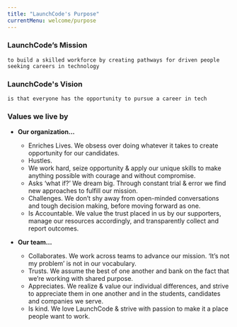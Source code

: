 ```yaml
---
title: "LaunchCode's Purpose"
currentMenu: welcome/purpose
---
```


### LaunchCode’s Mission
    to build a skilled workforce by creating pathways for driven people seeking careers in technology

### LaunchCode's Vision

    is that everyone has the opportunity to pursue a career in tech

### Values we live by

- __Our organization…__ 

    - Enriches Lives. We obsess over doing whatever it takes to create opportunity for our candidates.
    - Hustles.  
    - We work hard, seize opportunity & apply our unique skills to make anything possible with courage and without compromise.
    - Asks ‘what if?’  We dream big. Through constant trial & error we find new approaches to fulfill our mission.
    - Challenges.  We don’t shy away from open-minded conversations and tough decision making, before moving forward as one. 
    - Is Accountable.  We value the trust placed in us by our supporters, manage our resources accordingly, and transparently collect and report outcomes.

- __Our team…__
    - Collaborates.  We work across teams to advance our mission.  ‘It’s not my problem’ is not in our vocabulary.
    - Trusts.  We assume the best of one another and bank on the fact that we’re working with shared purpose.  
    - Appreciates.  We realize & value our individual differences, and strive to appreciate them in one another and in the students, candidates and companies we serve.
    - Is kind.  We love LaunchCode & strive with passion to make it a place people want to work.
